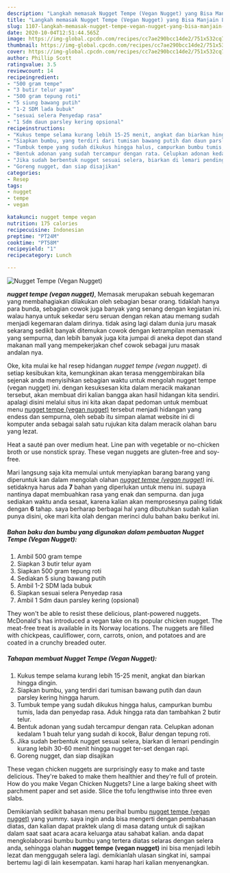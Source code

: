 ```yaml
---
description: "Langkah memasak Nugget Tempe (Vegan Nugget) yang Bisa Manjain Lidah"
title: "Langkah memasak Nugget Tempe (Vegan Nugget) yang Bisa Manjain Lidah"
slug: 1107-langkah-memasak-nugget-tempe-vegan-nugget-yang-bisa-manjain-lidah
date: 2020-10-04T12:51:44.565Z
image: https://img-global.cpcdn.com/recipes/cc7ae290bcc14de2/751x532cq70/nugget-tempe-vegan-nugget-foto-resep-utama.jpg
thumbnail: https://img-global.cpcdn.com/recipes/cc7ae290bcc14de2/751x532cq70/nugget-tempe-vegan-nugget-foto-resep-utama.jpg
cover: https://img-global.cpcdn.com/recipes/cc7ae290bcc14de2/751x532cq70/nugget-tempe-vegan-nugget-foto-resep-utama.jpg
author: Phillip Scott
ratingvalue: 3.5
reviewcount: 14
recipeingredient:
- "500 gram tempe"
- "3 butir telur ayam"
- "500 gram tepung roti"
- "5 siung bawang putih"
- "1-2 SDM lada bubuk"
- "sesuai selera Penyedap rasa"
- "1 Sdm daun parsley kering opsional"
recipeinstructions:
- "Kukus tempe selama kurang lebih 15-25 menit, angkat dan biarkan hingga dingin."
- "Siapkan bumbu, yang terdiri dari tumisan bawang putih dan daun parsley kering hingga harum."
- "Tumbuk tempe yang sudah dikukus hingga halus, campurkan bumbu tumis, lada dan penyedap rasa. Aduk hingga rata dan tambahkan 2 butir telur."
- "Bentuk adonan yang sudah tercampur dengan rata. Celupkan adonan kedalam 1 buah telur yang sudah di kocok, Balur dengan tepung roti."
- "Jika sudah berbentuk nugget sesuai selera, biarkan di lemari pendingin kurang lebih 30-60 menit hingga nugget ter-set dengan rapi."
- "Goreng nugget, dan siap disajikan"
categories:
- Resep
tags:
- nugget
- tempe
- vegan

katakunci: nugget tempe vegan 
nutrition: 175 calories
recipecuisine: Indonesian
preptime: "PT24M"
cooktime: "PT58M"
recipeyield: "1"
recipecategory: Lunch

---
```



![Nugget Tempe (Vegan Nugget)](https://img-global.cpcdn.com/recipes/cc7ae290bcc14de2/751x532cq70/nugget-tempe-vegan-nugget-foto-resep-utama.jpg)

<b><i>nugget tempe (vegan nugget)</i></b>, Memasak merupakan sebuah kegemaran yang membahagiakan dilakukan oleh sebagian besar orang. tidaklah hanya para bunda, sebagian cowok juga banyak yang senang dengan kegiatan ini. walau hanya untuk sekedar seru seruan dengan rekan atau memang sudah menjadi kegemaran dalam dirinya. tidak asing lagi dalam dunia juru masak sekarang sedikit banyak ditemukan cowok dengan ketrampilan memasak yang sempurna, dan lebih banyak juga kita jumpai di aneka depot dan stand makanan mall yang mempekerjakan chef cowok sebagai juru masak andalan nya.

Oke, kita mulai ke hal resep hidangan <i>nugget tempe (vegan nugget)</i>. di setiap kesibukan kita, kemungkinan akan terasa menggembirakan bila sejenak anda menyisihkan sebagian waktu untuk mengolah nugget tempe (vegan nugget) ini. dengan kesuksesan kita dalam meracik makanan tersebut, akan membuat diri kalian bangga akan hasil hidangan kita sendiri. apalagi disini melalui situs ini kita akan dapat pedoman untuk membuat menu <u>nugget tempe (vegan nugget)</u> tersebut menjadi hidangan yang endess dan sempurna, oleh sebab itu simpan alamat website ini di komputer anda sebagai salah satu rujukan kita dalam meracik olahan baru yang lezat.

Heat a sauté pan over medium heat. Line pan with vegetable or no-chicken broth or use nonstick spray. These vegan nuggets are gluten-free and soy-free.


Mari langsung saja kita memulai untuk menyiapkan barang barang yang diperuntuk kan dalam mengolah olahan <u><i>nugget tempe (vegan nugget)</i></u> ini. setidaknya harus ada <b>7</b> bahan yang diperlukan untuk menu ini. supaya nantinya dapat membuahkan rasa yang enak dan sempurna. dan juga sediakan waktu anda sesaat, karena kalian akan memprosesnya paling tidak dengan <b>6</b> tahap. saya berharap berbagai hal yang dibutuhkan sudah kalian punya disini, oke mari kita olah dengan merinci dulu bahan baku berikut ini.

<!--inarticleads1-->

##### Bahan baku dan bumbu yang digunakan dalam pembuatan Nugget Tempe (Vegan Nugget):

1. Ambil 500 gram tempe
1. Siapkan 3 butir telur ayam
1. Siapkan 500 gram tepung roti
1. Sediakan 5 siung bawang putih
1. Ambil 1-2 SDM lada bubuk
1. Siapkan sesuai selera Penyedap rasa
1. Ambil 1 Sdm daun parsley kering (opsional)


They won&#39;t be able to resist these delicious, plant-powered nuggets. McDonald&#39;s has introduced a vegan take on its popular chicken nugget. The meat-free treat is available in its Norway locations. The nuggets are filled with chickpeas, cauliflower, corn, carrots, onion, and potatoes and are coated in a crunchy breaded outer. 

<!--inarticleads2-->

##### Tahapan membuat Nugget Tempe (Vegan Nugget):

1. Kukus tempe selama kurang lebih 15-25 menit, angkat dan biarkan hingga dingin.
1. Siapkan bumbu, yang terdiri dari tumisan bawang putih dan daun parsley kering hingga harum.
1. Tumbuk tempe yang sudah dikukus hingga halus, campurkan bumbu tumis, lada dan penyedap rasa. Aduk hingga rata dan tambahkan 2 butir telur.
1. Bentuk adonan yang sudah tercampur dengan rata. Celupkan adonan kedalam 1 buah telur yang sudah di kocok, Balur dengan tepung roti.
1. Jika sudah berbentuk nugget sesuai selera, biarkan di lemari pendingin kurang lebih 30-60 menit hingga nugget ter-set dengan rapi.
1. Goreng nugget, dan siap disajikan


These vegan chicken nuggets are surprisingly easy to make and taste delicious. They&#39;re baked to make them healthier and they&#39;re full of protein. How do you make Vegan Chicken Nuggets? Line a large baking sheet with parchment paper and set aside. Slice the tofu lengthwise into three even slabs. 

Demikianlah sedikit bahasan menu perihal bumbu <u>nugget tempe (vegan nugget)</u> yang yummy. saya ingin anda bisa mengerti dengan pembahasan diatas, dan kalian dapat praktek ulang di masa datang untuk di sajikan dalam saat saat acara acara keluarga atau sahabat kalian. anda dapat mengkolaborasi bumbu bumbu yang tertera diatas selaras dengan selera anda, sehingga olahan <b>nugget tempe (vegan nugget)</b> ini bisa menjadi lebih lezat dan menggugah selera lagi. demikianlah ulasan singkat ini, sampai bertemu lagi di lain kesempatan. kami harap hari kalian menyenangkan.
